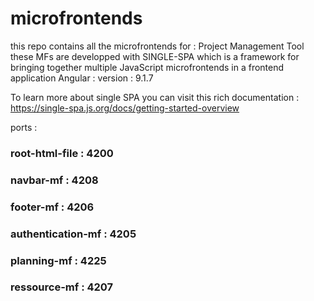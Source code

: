 # microfrontends
this repo contains all the microfrontends for : Project Management Tool
these MFs are developped with SINGLE-SPA which is a framework for bringing together multiple JavaScript microfrontends in a frontend application
                              Angular : version : 9.1.7

To learn more about single SPA you can visit this rich documentation : 
https://single-spa.js.org/docs/getting-started-overview


ports : 
### root-html-file : 4200
### navbar-mf : 4208
### footer-mf : 4206
### authentication-mf : 4205
### planning-mf : 4225
### ressource-mf : 4207
